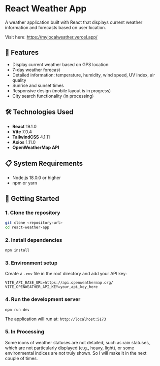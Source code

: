 # React Weather App

A weather application built with React that displays current weather information and forecasts based on user location.

Visit here: https://mylocalweather.vercel.app/

## 🚀 Features

- Display current weather based on GPS location
- 7-day weather forecast
- Detailed information: temperature, humidity, wind speed, UV index, air quality
- Sunrise and sunset times
- Responsive design (mobile layout is in progress)
- City search functionality (in processing)

## 🛠️ Technologies Used

- **React** 19.1.0
- **Vite** 7.0.4
- **TailwindCSS** 4.1.11
- **Axios** 1.11.0
- **OpenWeatherMap API**

## 📋 System Requirements

- Node.js 18.0.0 or higher
- npm or yarn

## 🚀 Getting Started

### 1. Clone the repository

```bash
git clone <repository-url>
cd react-weather-app
```

### 2. Install dependencies

```bash
npm install
```

### 3. Environment setup

Create a `.env` file in the root directory and add your API key:

```env
VITE_API_BASE_URL=https://api.openweathermap.org/
VITE_OPENWEATHER_API_KEY=your_api_key_here
```

### 4. Run the development server

```bash
npm run dev
```

The application will run at: `http://localhost:5173`

### 5. In Processing

Some icons of weather statuses are not detailed, such as rain statuses, which are not particularly displayed (e.g., heavy, light), or some environmental indices are not truly shown. 
So I will make it in the next couple of times.

